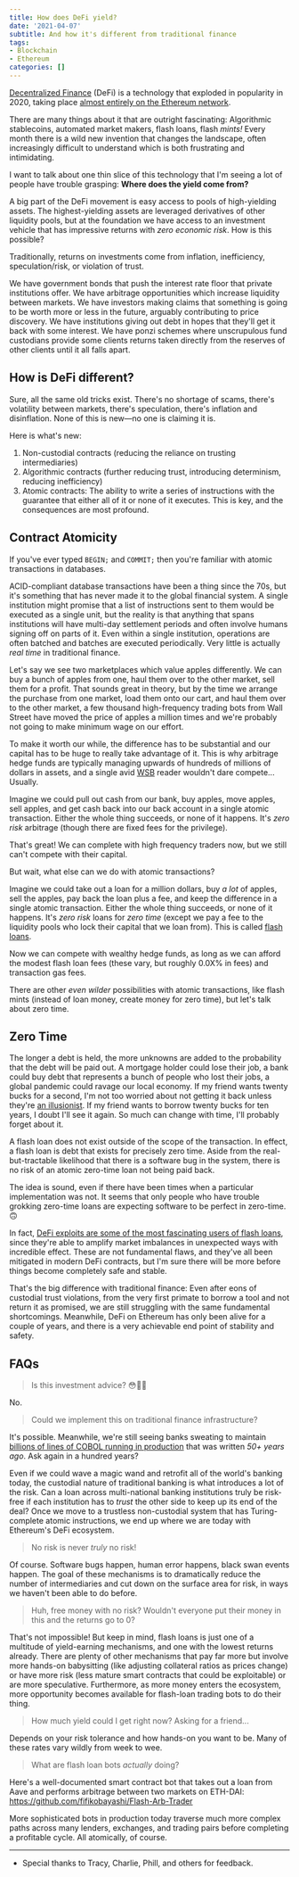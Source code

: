 ```yaml
---
title: How does DeFi yield?
date: '2021-04-07'
subtitle: And how it's different from traditional finance
tags:
- Blockchain
- Ethereum
categories: []
---
```

[Decentralized Finance](https://en.wikipedia.org/wiki/Decentralized_finance) (DeFi) is a technology that exploded in popularity in 2020, taking place [almost entirely on the Ethereum network](https://defipulse.com/).

There are many things about it that are outright fascinating: Algorithmic stablecoins, automated market makers, flash loans, flash _mints!_ Every month there is a wild new invention that changes the landscape, often increasingly difficult to understand which is both frustrating and intimidating.

I want to talk about one thin slice of this technology that I'm seeing a lot of people have trouble grasping: **Where does the yield come from?**

A big part of the DeFi movement is easy access to pools of high-yielding assets. The highest-yielding assets are leveraged derivatives of other liquidity pools, but at the foundation we have access to an investment vehicle that has impressive returns with _zero economic risk_. How is this possible?

Traditionally, returns on investments come from inflation, inefficiency, speculation/risk, or violation of trust.

We have government bonds that push the interest rate floor that private institutions offer. We have arbitrage opportunities which increase liquidity between markets. We have investors making claims that something is going to be worth more or less in the future, arguably contributing to price discovery. We have institutions giving out debt in hopes that they'll get it back with some interest. We have ponzi schemes where unscrupulous fund custodians provide some clients returns taken directly from the reserves of other clients until it all falls apart.

## How is DeFi different?

Sure, all the same old tricks exist. There's no shortage of scams, there's volatility between markets, there's speculation, there's inflation and disinflation. None of this is new—no one is claiming it is.

Here is what's new:
1. Non-custodial contracts (reducing the reliance on trusting intermediaries)
2. Algorithmic contracts (further reducing trust, introducing determinism, reducing inefficiency)
3. Atomic contracts: The ability to write a series of instructions with the guarantee that either all of it or none of it executes. This is key, and the consequences are most profound.

## Contract Atomicity

If you've ever typed `BEGIN;` and `COMMIT;` then you're familiar with atomic transactions in databases.

ACID-compliant database transactions have been a thing since the 70s, but it's something that has never made it to the global financial system. A single institution might promise that a list of instructions sent to them would be executed as a single unit, but the reality is that anything that spans institutions will have multi-day settlement periods and often involve humans signing off on parts of it. Even within a single institution, operations are often batched and batches are executed periodically. Very little is actually _real time_ in traditional finance.

Let's say we see two marketplaces which value apples differently. We can buy a bunch of apples from one, haul them over to the other market, sell them for a profit. That sounds great in theory, but by the time we arrange the purchase from one market, load them onto our cart, and haul them over to the other market, a few thousand high-frequency trading bots from Wall Street have moved the price of apples a million times and we're probably not going to make minimum wage on our effort.

To make it worth our while, the difference has to be substantial and our capital has to be huge to really take advantage of it. This is why arbitrage hedge funds are typically managing upwards of hundreds of millions of dollars in assets, and a single avid [WSB](http://reddit.com/r/wallstreetbets) reader wouldn't dare compete... Usually.

Imagine we could pull out cash from our bank, buy apples, move apples, sell apples, and get cash back into our back account in a single atomic transaction. Either the whole thing succeeds, or none of it happens. It's _zero risk_ arbitrage (though there are fixed fees for the privilege).

That's great! We can complete with high frequency traders now, but we still can't compete with their capital.

But wait, what else can we do with atomic transactions?

Imagine we could take out a loan for a million dollars, buy _a lot_ of apples, sell the apples, pay back the loan plus a fee, and keep the difference in a single atomic transaction. Either the whole thing succeeds, or none of it happens. It's _zero risk_ loans for _zero time_ (except we pay a fee to the liquidity pools who lock their capital that we loan from). This is called [flash loans](https://medium.com/monolith/understanding-defi-flash-loans-explained-1a5928a4a612).

Now we can compete with wealthy hedge funds, as long as we can afford the modest flash loan fees (these vary, but roughly 0.0X% in fees) and transaction gas fees.

There are other _even wilder_ possibilities with atomic transactions, like flash mints (instead of loan money, create money for zero time), but let's talk about zero time.

## Zero Time

The longer a debt is held, the more unknowns are added to the probability that the debt will be paid out. A mortgage holder could lose their job, a bank could buy debt that represents a bunch of people who lost their jobs, a global pandemic could ravage our local economy. If my friend wants twenty bucks for a second, I'm not too worried about not getting it back unless they're [an illusionist](https://www.youtube.com/watch?v=eYVEvQKfcpM). If my friend wants to borrow twenty bucks for ten years, I doubt I'll see it again. So much can change with time, I'll probably forget about it.

A flash loan does not exist outside of the scope of the transaction. In effect, a flash loan is debt that exists for precisely zero time. Aside from the real-but-tractable likelihood that there is a software bug in the system, there is no risk of an atomic zero-time loan not being paid back.

The idea is sound, even if there have been times when a particular implementation was not. It seems that only people who have trouble grokking zero-time loans are expecting software to be perfect in zero-time. 🙃

In fact, [DeFi exploits are some of the most fascinating users of flash loans](https://coingeek.com/the-defi-hacks-of-2020/), since they're able to amplify market imbalances in unexpected ways with incredible effect. These are not fundamental flaws, and they've all been mitigated in modern DeFi contracts, but I'm sure there will be more before things become completely safe and stable.

That's the big difference with traditional finance: Even after eons of custodial trust violations, from the very first primate to borrow a tool and not return it as promised, we are still struggling with the same fundamental shortcomings. Meanwhile, DeFi on Ethereum has only been alive for a couple of years, and there is a very achievable end point of stability and safety.


## FAQs

> Is this investment advice? 😳🫴🦋

No.

> Could we implement this on traditional finance infrastructure?

It's possible. Meanwhile, we're still seeing banks sweating to maintain [billions of lines of COBOL running in production](https://www.howtogeek.com/667596/what-is-cobol-and-why-do-so-many-institutions-rely-on-it/) that was written _50+ years ago_. Ask again in a hundred years?

Even if we could wave a magic wand and retrofit all of the world's banking today, the custodial nature of traditional banking is what introduces a lot of the risk. Can a loan across multi-national banking institutions truly be risk-free if each institution has to _trust_ the other side to keep up its end of the deal? Once we move to a trustless non-custodial system that has Turing-complete atomic instructions, we end up where we are today with Ethereum's DeFi ecosystem.

> No risk is never _truly_ no risk!

Of course. Software bugs happen, human error happens, black swan events happen. The goal of these mechanisms is to dramatically reduce the number of intermediaries and cut down on the surface area for risk, in ways we haven't been able to do before.

> Huh, free money with no risk? Wouldn't everyone put their money in this and the returns go to 0?

That's not impossible! But keep in mind, flash loans is just one of a multitude of yield-earning mechanisms, and one with the lowest returns already. There are plenty of other mechanisms that pay far more but involve more hands-on babysitting (like adjusting collateral ratios as prices change) or have more risk (less mature smart contracts that could be exploitable) or are more speculative. Furthermore, as more money enters the ecosystem, more opportunity becomes available for flash-loan trading bots to do their thing.

> How much yield could I get right now? Asking for a friend...

Depends on your risk tolerance and how hands-on you want to be. Many of these rates vary wildly from week to wee.


> What are flash loan bots _actually_ doing?

Here's a well-documented smart contract bot that takes out a loan from Aave and performs arbitrage between two markets on ETH-DAI: https://github.com/fifikobayashi/Flash-Arb-Trader

More sophisticated bots in production today traverse much more complex paths across many lenders, exchanges, and trading pairs before completing a profitable cycle. All atomically, of course.

---

- Special thanks to Tracy, Charlie, Phill, and others for feedback.
